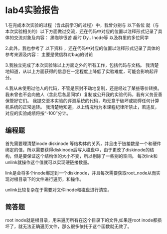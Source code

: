 # lab4实验报告

1.在完成本次实验的过程（含此前学习的过程）中，我曾分别与 以下各位 就（与本次实验相关的）以下方面做过交流，还在代码中对应的位置以注释形式记录了具体的交流对象及内容：
黑咖啡很苦 超时
Dy.. Inode等
以及群里的多位同学

2.此外，我也参考了 以下资料 ，还在代码中对应的位置以注释形式记录了具体的参考来源及内容：
主要是微信群对bug的讨论

3.我独立完成了本次实验除以上方面之外的所有工作，包括代码与文档。 我清楚地知道，从以上方面获得的信息在一定程度上降低了实验难度，可能会影响起评分。

4.我从未使用过他人的代码，不管是原封不动地复制，还是经过了某些等价转换。 我未曾也不会向他人（含此后各届同学）复制或公开我的实验代码，我有义务妥善保管好它们。 我提交至本实验的评测系统的代码，均无意于破坏或妨碍任何计算机系统的正常运转。 我清楚地知道，以上情况均为本课程纪律所禁止，若违反，对应的实验成绩将按“-100”分计。

## 编程题

首先需要理清楚inode diskinode 等结构体的关系，并且由于链接数是一个和硬件绑定的值，所以需要获得diskinode后写入磁盘中，由于更改了diskinode的结构，但是要保证这个结构体的大小不变，所以剔除了一些别的空间。
每次link和unlink就操作这个值就可以实现硬链接数量。

link是会将多个inode绑定到一个diskinode，并且每次需要获取root_node从而实现对根目录下的文件进行遍历，和操作。

unlink比较复杂在于需要对文件inode和磁盘进行清空。

## 简答题

root inode就是根目录，用来遍历所有在这个目录下的文件,如果连root inode都损坏了，就无法正确遍历文件，那么很多依托于这个函数就无效了。
